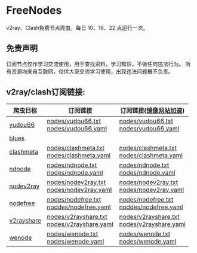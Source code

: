 # FreeNodes

v2ray、Clash免费节点爬虫，每日 10、16、22 点运行一次。

## 免责声明

订阅节点仅作学习交流使用，用于查找资料，学习知识，不做任何违法行为。
所有资源均来自互联网，仅供大家交流学习使用，出现违法问题概不负责。

## v2ray/clash订阅链接:

| 爬虫目标 | 订阅链接 | 订阅链接([镜像网站加速](https://ghgo.xyz/)) |
| ---- | ---- | ---- |
| [yudou66](https://www.yudou66.com) | [nodes/yudou66.txt](https://raw.githubusercontent.com/shidahuilang/FreeNodes/main/nodes/yudou66.txt)<br>[nodes/yudou66.yaml](https://raw.githubusercontent.com/shidahuilang/FreeNodes/main/nodes/yudou66.yaml) | [nodes/yudou66.txt](https://ghgo.xyz/raw.githubusercontent.com/shidahuilang/FreeNodes/main/nodes/yudou66.txt)<br>[nodes/yudou66.yaml](https://ghgo.xyz/raw.githubusercontent.com/shidahuilang/FreeNodes/main/nodes/yudou66.yaml) |
| [blues](https://blues2022.blogspot.com) |  |  |
| [clashmeta](https://clash-meta.github.io) | [nodes/clashmeta.txt](https://raw.githubusercontent.com/shidahuilang/FreeNodes/main/nodes/clashmeta.txt)<br>[nodes/clashmeta.yaml](https://raw.githubusercontent.com/shidahuilang/FreeNodes/main/nodes/clashmeta.yaml) | [nodes/clashmeta.txt](https://ghgo.xyz/raw.githubusercontent.com/shidahuilang/FreeNodes/main/nodes/clashmeta.txt)<br>[nodes/clashmeta.yaml](https://ghgo.xyz/raw.githubusercontent.com/shidahuilang/FreeNodes/main/nodes/clashmeta.yaml) |
| [ndnode](https://www.naidounode.com) | [nodes/ndnode.txt](https://raw.githubusercontent.com/shidahuilang/FreeNodes/main/nodes/ndnode.txt)<br>[nodes/ndnode.yaml](https://raw.githubusercontent.com/shidahuilang/FreeNodes/main/nodes/ndnode.yaml) | [nodes/ndnode.txt](https://ghgo.xyz/raw.githubusercontent.com/shidahuilang/FreeNodes/main/nodes/ndnode.txt)<br>[nodes/ndnode.yaml](https://ghgo.xyz/raw.githubusercontent.com/shidahuilang/FreeNodes/main/nodes/ndnode.yaml) |
| [nodev2ray](https://nodev2ray.com) | [nodes/nodev2ray.txt](https://raw.githubusercontent.com/shidahuilang/FreeNodes/main/nodes/nodev2ray.txt)<br>[nodes/nodev2ray.yaml](https://raw.githubusercontent.com/shidahuilang/FreeNodes/main/nodes/nodev2ray.yaml) | [nodes/nodev2ray.txt](https://ghgo.xyz/raw.githubusercontent.com/shidahuilang/FreeNodes/main/nodes/nodev2ray.txt)<br>[nodes/nodev2ray.yaml](https://ghgo.xyz/raw.githubusercontent.com/shidahuilang/FreeNodes/main/nodes/nodev2ray.yaml) |
| [nodefree](https://nodefree.org) | [nodes/nodefree.txt](https://raw.githubusercontent.com/shidahuilang/FreeNodes/main/nodes/nodefree.txt)<br>[noddes/nodefree.yaml](https://raw.githubusercontent.com/shidahuilang/FreeNodes/main/nodes/nodefree.yaml) | [nodes/nodefree.txt](https://ghgo.xyz/raw.githubusercontent.com/shidahuilang/FreeNodes/main/nodes/nodefree.txt)<br>[noddes/nodefree.yaml](https://ghgo.xyz/raw.githubusercontent.com/shidahuilang/FreeNodes/main/nodes/nodefree.yaml) |
| [v2rayshare](https://v2rayshare.com) | [nodes/v2rayshare.txt](https://raw.githubusercontent.com/shidahuilang/FreeNodes/main/nodes/v2rayshare.txt)<br>[nodes/v2rayshare.yaml](https://raw.githubusercontent.com/shidahuilang/FreeNodes/main/nodes/v2rayshare.yaml) | [nodes/v2rayshare.txt](https://ghgo.xyz/raw.githubusercontent.com/shidahuilang/FreeNodes/main/nodes/v2rayshare.txt)<br>[nodes/v2rayshare.yaml](https://ghgo.xyz/raw.githubusercontent.com/shidahuilang/FreeNodes/main/nodes/v2rayshare.yaml) |
| [wenode](https://wenode.cc/clashmeta) | [nodes/wenode.txt](https://raw.githubusercontent.com/shidahuilang/FreeNodes/main/nodes/wenode.txt)<br>[nodes/wenode.yaml](https://raw.githubusercontent.com/shidahuilang/FreeNodes/main/nodes/wenode.yaml) | [nodes/wenode.txt](https://ghgo.xyz/raw.githubusercontent.com/shidahuilang/FreeNodes/main/nodes/wenode.txt)<br>[nodes/wenode.yaml](https://ghgo.xyz/raw.githubusercontent.com/shidahuilang/FreeNodes/main/nodes/wenode.yaml) |
